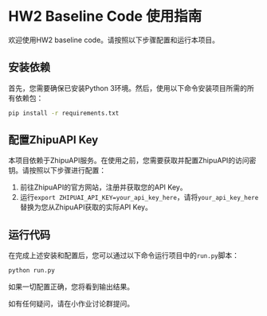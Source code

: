 # HW2 Baseline Code 使用指南

欢迎使用HW2 baseline code。请按照以下步骤配置和运行本项目。

## 安装依赖

首先，您需要确保已安装Python 3环境。然后，使用以下命令安装项目所需的所有依赖包：

```bash
pip install -r requirements.txt
```

## 配置ZhipuAPI Key

本项目依赖于ZhipuAPI服务。在使用之前，您需要获取并配置ZhipuAPI的访问密钥。请按照以下步骤进行配置：

1. 前往ZhipuAPI的官方网站，注册并获取您的API Key。
2. 运行`export ZHIPUAI_API_KEY=your_api_key_here`，请将`your_api_key_here`替换为您从ZhipuAPI获取的实际API Key。

## 运行代码

在完成上述安装和配置后，您可以通过以下命令运行项目中的`run.py`脚本：

```bash
python run.py
```

如果一切配置正确，您将看到输出结果。

如有任何疑问，请在小作业讨论群提问。